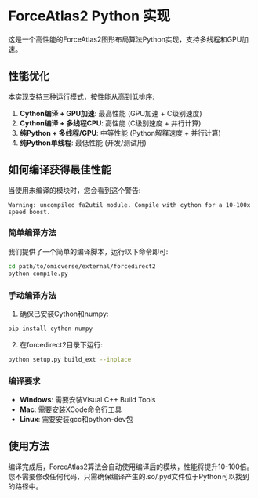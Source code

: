 # ForceAtlas2 Python 实现

这是一个高性能的ForceAtlas2图形布局算法Python实现，支持多线程和GPU加速。

## 性能优化

本实现支持三种运行模式，按性能从高到低排序:

1. **Cython编译 + GPU加速**: 最高性能 (GPU加速 + C级别速度)
2. **Cython编译 + 多线程CPU**: 高性能 (C级别速度 + 并行计算)
3. **纯Python + 多线程/GPU**: 中等性能 (Python解释速度 + 并行计算)
4. **纯Python单线程**: 最低性能 (开发/测试用)

## 如何编译获得最佳性能

当使用未编译的模块时，您会看到这个警告:
```
Warning: uncompiled fa2util module. Compile with cython for a 10-100x speed boost.
```

### 简单编译方法

我们提供了一个简单的编译脚本，运行以下命令即可:

```bash
cd path/to/omicverse/external/forcedirect2
python compile.py
```

### 手动编译方法

1. 确保已安装Cython和numpy:
```bash
pip install cython numpy
```

2. 在forcedirect2目录下运行:
```bash
python setup.py build_ext --inplace
```

### 编译要求

- **Windows**: 需要安装Visual C++ Build Tools
- **Mac**: 需要安装XCode命令行工具
- **Linux**: 需要安装gcc和python-dev包

## 使用方法

编译完成后，ForceAtlas2算法会自动使用编译后的模块，性能将提升10-100倍。您不需要修改任何代码，只需确保编译产生的.so/.pyd文件位于Python可以找到的路径中。 